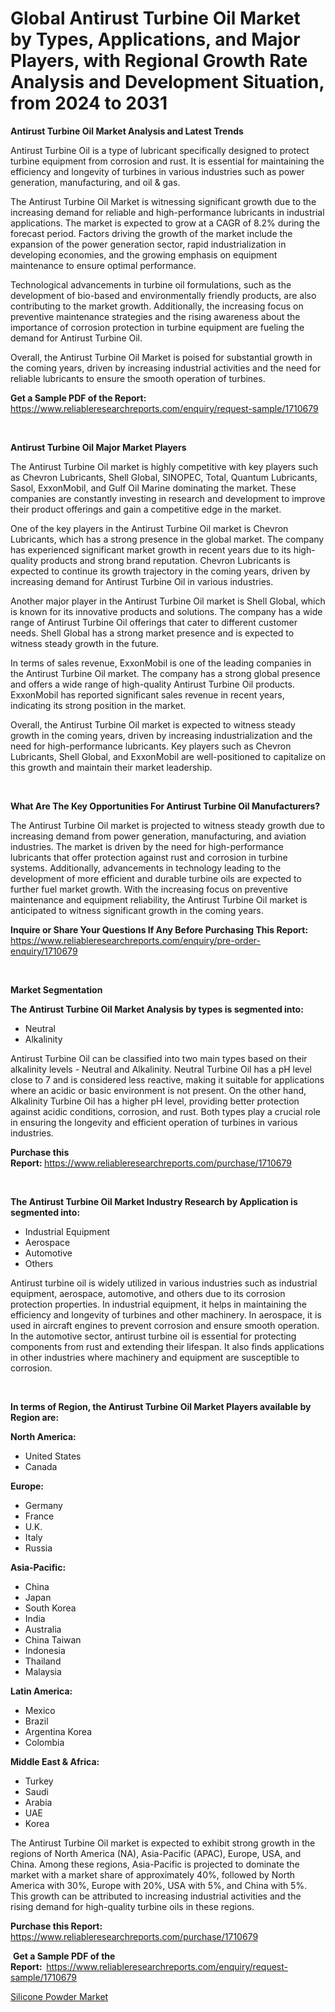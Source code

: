 <p><h1>Global Antirust Turbine Oil Market by Types, Applications, and Major Players, with Regional Growth Rate Analysis and Development Situation, from 2024 to 2031</h1></p><p><strong>Antirust Turbine Oil Market Analysis and Latest Trends</strong></p>
<p><p>Antirust Turbine Oil is a type of lubricant specifically designed to protect turbine equipment from corrosion and rust. It is essential for maintaining the efficiency and longevity of turbines in various industries such as power generation, manufacturing, and oil & gas.</p><p>The Antirust Turbine Oil Market is witnessing significant growth due to the increasing demand for reliable and high-performance lubricants in industrial applications. The market is expected to grow at a CAGR of 8.2% during the forecast period. Factors driving the growth of the market include the expansion of the power generation sector, rapid industrialization in developing economies, and the growing emphasis on equipment maintenance to ensure optimal performance.</p><p>Technological advancements in turbine oil formulations, such as the development of bio-based and environmentally friendly products, are also contributing to the market growth. Additionally, the increasing focus on preventive maintenance strategies and the rising awareness about the importance of corrosion protection in turbine equipment are fueling the demand for Antirust Turbine Oil.</p><p>Overall, the Antirust Turbine Oil Market is poised for substantial growth in the coming years, driven by increasing industrial activities and the need for reliable lubricants to ensure the smooth operation of turbines.</p></p>
<p><strong>Get a Sample PDF of the Report:&nbsp;</strong> <a href="https://www.reliableresearchreports.com/enquiry/request-sample/1710679">https://www.reliableresearchreports.com/enquiry/request-sample/1710679</a></p>
<p>&nbsp;</p>
<p><strong>Antirust Turbine Oil Major Market Players</strong></p>
<p><p>The Antirust Turbine Oil market is highly competitive with key players such as Chevron Lubricants, Shell Global, SINOPEC, Total, Quantum Lubricants, Sasol, ExxonMobil, and Gulf Oil Marine dominating the market. These companies are constantly investing in research and development to improve their product offerings and gain a competitive edge in the market.</p><p>One of the key players in the Antirust Turbine Oil market is Chevron Lubricants, which has a strong presence in the global market. The company has experienced significant market growth in recent years due to its high-quality products and strong brand reputation. Chevron Lubricants is expected to continue its growth trajectory in the coming years, driven by increasing demand for Antirust Turbine Oil in various industries.</p><p>Another major player in the Antirust Turbine Oil market is Shell Global, which is known for its innovative products and solutions. The company has a wide range of Antirust Turbine Oil offerings that cater to different customer needs. Shell Global has a strong market presence and is expected to witness steady growth in the future.</p><p>In terms of sales revenue, ExxonMobil is one of the leading companies in the Antirust Turbine Oil market. The company has a strong global presence and offers a wide range of high-quality Antirust Turbine Oil products. ExxonMobil has reported significant sales revenue in recent years, indicating its strong position in the market.</p><p>Overall, the Antirust Turbine Oil market is expected to witness steady growth in the coming years, driven by increasing industrialization and the need for high-performance lubricants. Key players such as Chevron Lubricants, Shell Global, and ExxonMobil are well-positioned to capitalize on this growth and maintain their market leadership.</p></p>
<p>&nbsp;</p>
<p><strong>What Are The Key Opportunities For Antirust Turbine Oil Manufacturers?</strong></p>
<p><p>The Antirust Turbine Oil market is projected to witness steady growth due to increasing demand from power generation, manufacturing, and aviation industries. The market is driven by the need for high-performance lubricants that offer protection against rust and corrosion in turbine systems. Additionally, advancements in technology leading to the development of more efficient and durable turbine oils are expected to further fuel market growth. With the increasing focus on preventive maintenance and equipment reliability, the Antirust Turbine Oil market is anticipated to witness significant growth in the coming years.</p></p>
<p><strong>Inquire or Share Your Questions If Any Before Purchasing This Report:</strong> <a href="https://www.reliableresearchreports.com/enquiry/pre-order-enquiry/1710679">https://www.reliableresearchreports.com/enquiry/pre-order-enquiry/1710679</a></p>
<p>&nbsp;</p>
<p><strong>Market Segmentation</strong></p>
<p><strong>The Antirust Turbine Oil Market Analysis by types is segmented into:</strong></p>
<p><ul><li>Neutral</li><li>Alkalinity</li></ul></p>
<p><p>Antirust Turbine Oil can be classified into two main types based on their alkalinity levels - Neutral and Alkalinity. Neutral Turbine Oil has a pH level close to 7 and is considered less reactive, making it suitable for applications where an acidic or basic environment is not present. On the other hand, Alkalinity Turbine Oil has a higher pH level, providing better protection against acidic conditions, corrosion, and rust. Both types play a crucial role in ensuring the longevity and efficient operation of turbines in various industries.</p></p>
<p><strong>Purchase this Report:&nbsp;</strong><a href="https://www.reliableresearchreports.com/purchase/1710679">https://www.reliableresearchreports.com/purchase/1710679</a></p>
<p>&nbsp;</p>
<p><strong>The Antirust Turbine Oil Market Industry Research by Application is segmented into:</strong></p>
<p><ul><li>Industrial Equipment</li><li>Aerospace</li><li>Automotive</li><li>Others</li></ul></p>
<p><p>Antirust turbine oil is widely utilized in various industries such as industrial equipment, aerospace, automotive, and others due to its corrosion protection properties. In industrial equipment, it helps in maintaining the efficiency and longevity of turbines and other machinery. In aerospace, it is used in aircraft engines to prevent corrosion and ensure smooth operation. In the automotive sector, antirust turbine oil is essential for protecting components from rust and extending their lifespan. It also finds applications in other industries where machinery and equipment are susceptible to corrosion.</p></p>
<p>&nbsp;</p>
<p><strong>In terms of Region, the Antirust Turbine Oil Market Players available by Region are:</strong></p>
<p>
    <p> <strong> North America: </strong>
        <ul>
            <li>United States</li>
            <li>Canada</li>
        </ul>
        </p> 
    <p> <strong> Europe: </strong>
        <ul>
            <li>Germany</li>
            <li>France</li>
            <li>U.K.</li>
            <li>Italy</li>
            <li>Russia</li>
        </ul>
        </p> 
    <p> <strong> Asia-Pacific: </strong>
        <ul>
            <li>China</li>
            <li>Japan</li>
            <li>South Korea</li>
            <li>India</li>
            <li>Australia</li>
            <li>China Taiwan</li>
            <li>Indonesia</li>
            <li>Thailand</li>
            <li>Malaysia</li>
        </ul>
        </p> 
    <p> <strong> Latin America: </strong>
        <ul>
            <li>Mexico</li>
            <li>Brazil</li>
            <li>Argentina Korea</li>
            <li>Colombia</li>
        </ul>
        </p> 
    <p> <strong> Middle East & Africa: </strong>
        <ul>
            <li>Turkey</li>
            <li>Saudi</li>
            <li>Arabia</li>
            <li>UAE</li>
            <li>Korea</li>
        </ul>
    </p>
    </p>
<p><p>The Antirust Turbine Oil market is expected to exhibit strong growth in the regions of North America (NA), Asia-Pacific (APAC), Europe, USA, and China. Among these regions, Asia-Pacific is projected to dominate the market with a market share of approximately 40%, followed by North America with 30%, Europe with 20%, USA with 5%, and China with 5%. This growth can be attributed to increasing industrial activities and the rising demand for high-quality turbine oils in these regions.</p></p>
<p><strong>Purchase this Report: </strong><a href="https://www.reliableresearchreports.com/purchase/1710679">https://www.reliableresearchreports.com/purchase/1710679</a></p>
<p>&nbsp;<strong>Get a Sample PDF of the Report:&nbsp;&nbsp;</strong><a href="https://www.reliableresearchreports.com/enquiry/request-sample/1710679">https://www.reliableresearchreports.com/enquiry/request-sample/1710679</a></p>
<p><strong></strong></p>
<p><p><a href="https://github.com/mharielmesa/Market-Research-Report-List-2/blob/main/silicone-powder-market.md">Silicone Powder Market</a></p></p>
